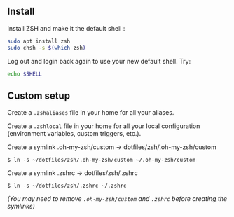 ## Install

Install ZSH and make it the default shell :
```sh
sudo apt install zsh
sudo chsh -s $(which zsh)
```

Log out and login back again to use your new default shell. Try:
```sh
echo $SHELL
```

## Custom setup

Create a `.zshaliases` file in your home for all your aliases.

Create a `.zshlocal` file in your home for all your local configuration
(environment variables, custom triggers, etc.).

Create a symlink .oh-my-zsh/custom -> dotfiles/zsh/.oh-my-zsh/custom
```
$ ln -s ~/dotfiles/zsh/.oh-my-zsh/custom ~/.oh-my-zsh/custom
```

Create a symlink .zshrc -> dotfiles/zsh/.zshrc
```
$ ln -s ~/dotfiles/zsh/.zshrc ~/.zshrc
```

*(You may need to remove `.oh-my-zsh/custom` and `.zshrc` before creating the symlinks)*

